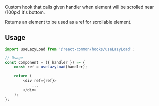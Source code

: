 Custom hook that calls given handler when element will be scrolled near (100px) it's bottom. 

Returns an element to be used as a ref for scrollable element.

## Usage

```js static
import useLazyLoad from '@react-common/hooks/useLazyLoad';

// Usage
const Component = ({ handler }) => {
    const ref = useLazyLoad(handler);

    return (
        <div ref={ref}>
            ...
        </div>
    );
};
```
